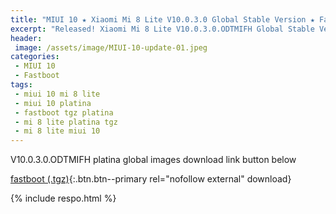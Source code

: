 ```yaml
---
title: "MIUI 10 ★ Xiaomi Mi 8 Lite V10.0.3.0 Global Stable Version ★ Fastboot ROM Download"
excerpt: "Released! Xiaomi Mi 8 Lite V10.0.3.0.ODTMIFH Global Stable Version Fastboot File Download"
header:
 image: /assets/image/MIUI-10-update-01.jpeg
categories:
 - MIUI 10
 - Fastboot
tags:
 - miui 10 mi 8 lite
 - miui 10 platina
 - fastboot tgz platina
 - mi 8 lite platina tgz
 - mi 8 lite miui 10
---
```


V10.0.3.0.ODTMIFH platina global images download link button below

[fastboot (.tgz)](http://bigota.d.miui.com/V10.0.3.0.ODTMIFH/platina_global_images_V10.0.3.0.ODTMIFH_20181108.0000.00_8.1_global_69fcc88bee.tgz){:.btn.btn--primary rel="nofollow external" download}

{% include respo.html %}
